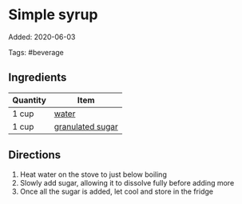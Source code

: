 # Simple syrup

Added: 2020-06-03

Tags: #beverage

## Ingredients

| Quantity | Item                                                     |
| -------- | -------------------------------------------------------- |
| 1 cup    | [water](../Ingredients/water.md)                         |
| 1 cup    | [granulated sugar](../Ingredients/granulated%20sugar.md) |

## Directions

1. Heat water on the stove to just below boiling
2. Slowly add sugar, allowing it to dissolve fully before adding more
3. Once all the sugar is added, let cool and store in the fridge
